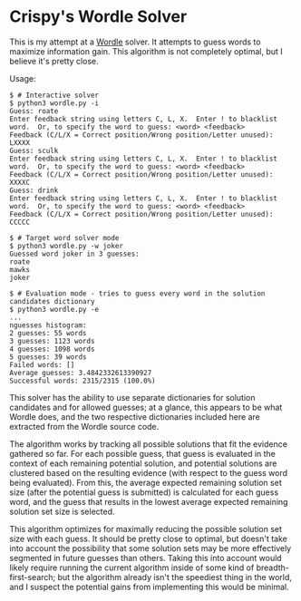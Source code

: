 # Crispy's Wordle Solver

This is my attempt at a [Wordle](https://www.powerlanguage.co.uk/wordle/) solver.  It attempts to guess words to maximize information gain.  This algorithm is not completely optimal, but I believe it's pretty close.

Usage:

```
$ # Interactive solver
$ python3 wordle.py -i
Guess: roate
Enter feedback string using letters C, L, X.  Enter ! to blacklist word.  Or, to specify the word to guess: <word> <feedback>
Feedback (C/L/X = Correct position/Wrong position/Letter unused): LXXXX
Guess: sculk
Enter feedback string using letters C, L, X.  Enter ! to blacklist word.  Or, to specify the word to guess: <word> <feedback>
Feedback (C/L/X = Correct position/Wrong position/Letter unused): XXXXC
Guess: drink
Enter feedback string using letters C, L, X.  Enter ! to blacklist word.  Or, to specify the word to guess: <word> <feedback>
Feedback (C/L/X = Correct position/Wrong position/Letter unused): CCCCC

$ # Target word solver mode
$ python3 wordle.py -w joker
Guessed word joker in 3 guesses:
roate
mawks
joker

$ # Evaluation mode - tries to guess every word in the solution candidates dictionary
$ python3 wordle.py -e
...
nguesses histogram:
2 guesses: 55 words
3 guesses: 1123 words
4 guesses: 1098 words
5 guesses: 39 words
Failed words: []
Average guesses: 3.4842332613390927
Successful words: 2315/2315 (100.0%)
```

This solver has the ability to use separate dictionaries for solution candidates and for allowed guesses; at a glance, this appears to be what Wordle does, and the two respective dictionaries included here are extracted from the Wordle source code.

The algorithm works by tracking all possible solutions that fit the evidence gathered so far.  For each possible guess, that guess is evaluated in the context of each remaining potential solution, and potential solutions are clustered based on the resulting evidence (with respect to the guess word being evaluated).  From this, the average expected remaining solution set size (after the potential guess is submitted) is calculated for each guess word, and the guess that results in the lowest average expected remaining solution set size is selected.

This algorithm optimizes for maximally reducing the possible solution set size with each guess.  It should be pretty close to optimal, but doesn't take into account the possibility that some solution sets may be more effectively segmented in future guesses than others.  Taking this into account would likely require running the current algorithm inside of some kind of breadth-first-search; but the algorithm already isn't the speediest thing in the world, and I suspect the potential gains from implementing this would be minimal.


